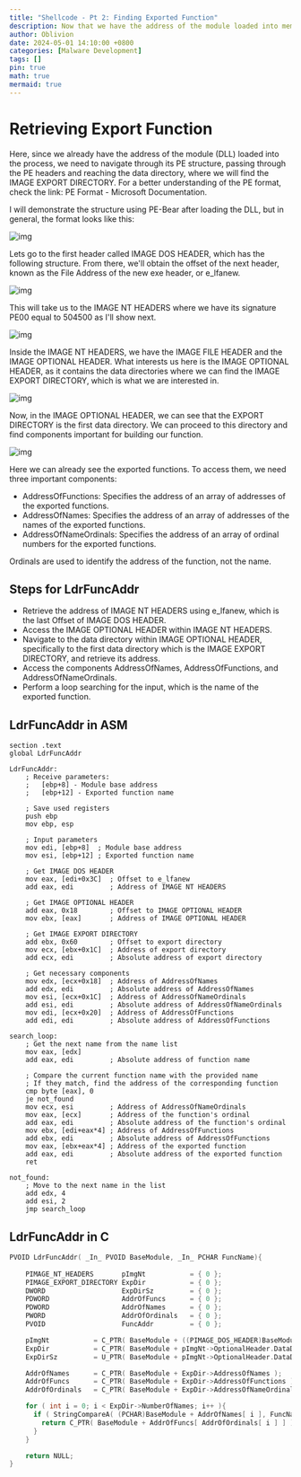 ```yaml
---
title: "Shellcode - Pt 2: Finding Exported Function"
description: Now that we have the address of the module loaded into memory, we need to navigate its PE structure and locate the exported function. For this, we'll use LdrFuncAddr, which behaves similarly to GetProcAddress.
author: Oblivion
date: 2024-05-01 14:10:00 +0800
categories: [Malware Development]
tags: []
pin: true
math: true
mermaid: true
---
```


# Retrieving Export Function

Here, since we already have the address of the module (DLL) loaded into the process, we need to navigate through its PE structure, passing through the PE headers and reaching the data directory, where we will find the IMAGE EXPORT DIRECTORY. For a better understanding of the PE format, check the link: PE Format - Microsoft Documentation.

I will demonstrate the structure using PE-Bear after loading the DLL, but in general, the format looks like this:

![img](../commons/shellcode_pt2/img1.jpeg)

Lets go to the first header called IMAGE DOS HEADER, which has the following structure. From there, we'll obtain the offset of the next header, known as the File Address of the new exe header, or e_lfanew.

![img](../commons/shellcode_pt2/img2.png)

This will take us to the IMAGE NT HEADERS where we have its signature PE00 equal to 504500 as I'll show next.

![img](../commons/shellcode_pt2/img3.png)

Inside the IMAGE NT HEADERS, we have the IMAGE FILE HEADER and the IMAGE OPTIONAL HEADER. What interests us here is the IMAGE OPTIONAL HEADER, as it contains the data directories where we can find the IMAGE EXPORT DIRECTORY, which is what we are interested in.

![img](../commons/shellcode_pt2/img4.png)

Now, in the IMAGE OPTIONAL HEADER, we can see that the EXPORT DIRECTORY is the first data directory. We can proceed to this directory and find components important for building our function.

![img](../commons/shellcode_pt2/img5.png)

Here we can already see the exported functions. To access them, we need three important components:

- AddressOfFunctions: Specifies the address of an array of addresses of the exported functions.
- AddressOfNames: Specifies the address of an array of addresses of the names of the exported functions.
- AddressOfNameOrdinals: Specifies the address of an array of ordinal numbers for the exported functions.

Ordinals are used to identify the address of the function, not the name.

## Steps for LdrFuncAddr

- Retrieve the address of IMAGE NT HEADERS using e_lfanew, which is the last Offset of IMAGE DOS HEADER.
- Access the IMAGE OPTIONAL HEADER within IMAGE NT HEADERS.
- Navigate to the data directory within IMAGE OPTIONAL HEADER, specifically to the first data directory which is the IMAGE EXPORT DIRECTORY, and retrieve its address.
- Access the components AddressOfNames,  AddressOfFunctions, and AddressOfNameOrdinals.
- Perform a loop searching for the input, which is the name of the exported function.

## LdrFuncAddr in ASM

```
section .text
global LdrFuncAddr

LdrFuncAddr:
    ; Receive parameters:
    ;   [ebp+8] - Module base address
    ;   [ebp+12] - Exported function name

    ; Save used registers
    push ebp
    mov ebp, esp

    ; Input parameters
    mov edi, [ebp+8]  ; Module base address
    mov esi, [ebp+12] ; Exported function name

    ; Get IMAGE DOS HEADER
    mov eax, [edi+0x3C]  ; Offset to e_lfanew
    add eax, edi         ; Address of IMAGE NT HEADERS

    ; Get IMAGE OPTIONAL HEADER
    add eax, 0x18        ; Offset to IMAGE OPTIONAL HEADER
    mov ebx, [eax]       ; Address of IMAGE OPTIONAL HEADER

    ; Get IMAGE EXPORT DIRECTORY
    add ebx, 0x60        ; Offset to export directory
    mov ecx, [ebx+0x1C]  ; Address of export directory
    add ecx, edi         ; Absolute address of export directory

    ; Get necessary components
    mov edx, [ecx+0x18]  ; Address of AddressOfNames
    add edx, edi         ; Absolute address of AddressOfNames
    mov esi, [ecx+0x1C]  ; Address of AddressOfNameOrdinals
    add esi, edi         ; Absolute address of AddressOfNameOrdinals
    mov edi, [ecx+0x20]  ; Address of AddressOfFunctions
    add edi, edi         ; Absolute address of AddressOfFunctions

search_loop:
    ; Get the next name from the name list
    mov eax, [edx]
    add eax, edi         ; Absolute address of function name

    ; Compare the current function name with the provided name
    ; If they match, find the address of the corresponding function
    cmp byte [eax], 0
    je not_found
    mov ecx, esi         ; Address of AddressOfNameOrdinals
    mov eax, [ecx]       ; Address of the function's ordinal
    add eax, edi         ; Absolute address of the function's ordinal
    mov ebx, [edi+eax*4] ; Address of AddressOfFunctions
    add ebx, edi         ; Absolute address of AddressOfFunctions
    mov eax, [ebx+eax*4] ; Address of the exported function
    add eax, edi         ; Absolute address of the exported function
    ret

not_found:
    ; Move to the next name in the list
    add edx, 4
    add esi, 2
    jmp search_loop
```

## LdrFuncAddr in C

```c
PVOID LdrFuncAddr( _In_ PVOID BaseModule, _In_ PCHAR FuncName){
    
    PIMAGE_NT_HEADERS       pImgNt           = { 0 };
    PIMAGE_EXPORT_DIRECTORY ExpDir           = { 0 };
    DWORD                   ExpDirSz         = { 0 };
    PDWORD                  AddrOfFuncs      = { 0 };
    PDWORD                  AddrOfNames      = { 0 };
    PWORD                   AddrOfOrdinals   = { 0 };
    PVOID                   FuncAddr         = { 0 };

    pImgNt           = C_PTR( BaseModule + ((PIMAGE_DOS_HEADER)BaseModule)->e_lfanew);
    ExpDir           = C_PTR( BaseModule + pImgNt->OptionalHeader.DataDirectory[ IMAGE_DIRECTORY_ENTRY_EXPORT ].VirtualAddress );
    ExpDirSz         = U_PTR( BaseModule + pImgNt->OptionalHeader.DataDirectory[ IMAGE_DIRECTORY_ENTRY_EXPORT ].Size );

    AddrOfNames      = C_PTR( BaseModule + ExpDir->AddressOfNames );
    AddrOfFuncs      = C_PTR( BaseModule + ExpDir->AddressOfFunctions );
    AddrOfOrdinals   = C_PTR( BaseModule + ExpDir->AddressOfNameOrdinals );

    for ( int i = 0; i < ExpDir->NumberOfNames; i++ ){    
      if ( StringCompareA( (PCHAR)BaseModule + AddrOfNames[ i ], FuncName ) == 0 ) {
        return C_PTR( BaseModule + AddrOfFuncs[ AddrOfOrdinals[ i ] ] );
      }
    }

    return NULL;
}
```